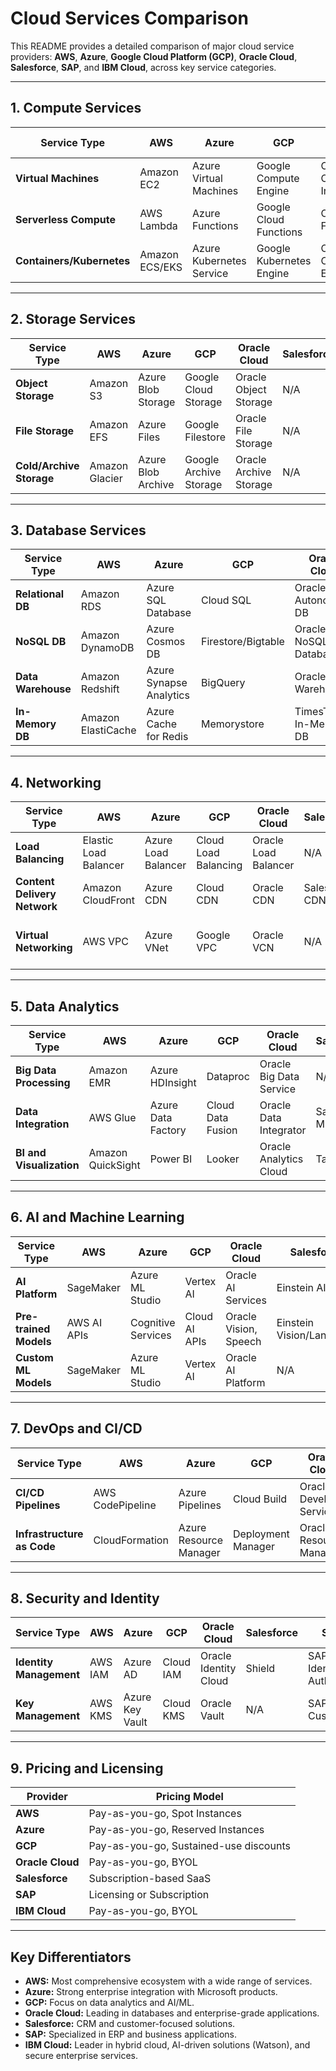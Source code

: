 # Cloud Services Comparison

This README provides a detailed comparison of major cloud service providers: **AWS**, **Azure**, **Google Cloud Platform (GCP)**, **Oracle Cloud**, **Salesforce**, **SAP**, and **IBM Cloud**, across key service categories.

---

## 1. Compute Services
| **Service Type**             | **AWS**                 | **Azure**                 | **GCP**                 | **Oracle Cloud**          | **Salesforce**           | **SAP**                 | **IBM Cloud**            |
|------------------------------|-------------------------|---------------------------|-------------------------|---------------------------|---------------------------|-------------------------|--------------------------|
| **Virtual Machines**         | Amazon EC2             | Azure Virtual Machines   | Google Compute Engine  | Oracle Compute Instances  | N/A                       | SAP BTP                | IBM Virtual Servers     |
| **Serverless Compute**       | AWS Lambda             | Azure Functions          | Google Cloud Functions | Oracle Functions          | Salesforce Flow Orchestrator | SAP Cloud Functions | IBM Cloud Functions     |
| **Containers/Kubernetes**    | Amazon ECS/EKS         | Azure Kubernetes Service | Google Kubernetes Engine | Oracle Container Engine   | N/A                       | SAP Gardener           | IBM Kubernetes Service  |

---

## 2. Storage Services
| **Service Type**             | **AWS**                 | **Azure**                 | **GCP**                 | **Oracle Cloud**          | **Salesforce**           | **SAP**                 | **IBM Cloud**            |
|------------------------------|-------------------------|---------------------------|-------------------------|---------------------------|---------------------------|-------------------------|--------------------------|
| **Object Storage**           | Amazon S3              | Azure Blob Storage       | Google Cloud Storage   | Oracle Object Storage     | N/A                       | SAP Data Intelligence | IBM Object Storage      |
| **File Storage**             | Amazon EFS             | Azure Files              | Google Filestore       | Oracle File Storage       | N/A                       | SAP File Store         | IBM File Storage        |
| **Cold/Archive Storage**     | Amazon Glacier         | Azure Blob Archive       | Google Archive Storage | Oracle Archive Storage    | N/A                       | N/A                   | IBM Archive Storage     |

---

## 3. Database Services
| **Service Type**             | **AWS**                 | **Azure**                 | **GCP**                 | **Oracle Cloud**          | **Salesforce**           | **SAP**                 | **IBM Cloud**            |
|------------------------------|-------------------------|---------------------------|-------------------------|---------------------------|---------------------------|-------------------------|--------------------------|
| **Relational DB**            | Amazon RDS             | Azure SQL Database       | Cloud SQL              | Oracle Autonomous DB      | Salesforce Database       | SAP HANA Cloud         | IBM Db2                 |
| **NoSQL DB**                 | Amazon DynamoDB        | Azure Cosmos DB          | Firestore/Bigtable     | Oracle NoSQL Database     | Platform Events           | SAP Document Store     | IBM Cloudant            |
| **Data Warehouse**           | Amazon Redshift        | Azure Synapse Analytics  | BigQuery               | Oracle Data Warehouse     | N/A                       | SAP Warehouse Cloud    | IBM Db2 Warehouse       |
| **In-Memory DB**             | Amazon ElastiCache     | Azure Cache for Redis    | Memorystore            | TimesTen In-Memory DB     | N/A                       | SAP HANA Cloud         | IBM Db2 BLU            |

---

## 4. Networking
| **Service Type**             | **AWS**                 | **Azure**                 | **GCP**                 | **Oracle Cloud**          | **Salesforce**           | **SAP**                 | **IBM Cloud**            |
|------------------------------|-------------------------|---------------------------|-------------------------|---------------------------|---------------------------|-------------------------|--------------------------|
| **Load Balancing**           | Elastic Load Balancer  | Azure Load Balancer      | Cloud Load Balancing   | Oracle Load Balancer      | N/A                       | SAP API Management     | IBM Load Balancer       |
| **Content Delivery Network** | Amazon CloudFront      | Azure CDN                | Cloud CDN              | Oracle CDN                | Salesforce CDN           | SAP Edge Services      | IBM CDN                 |
| **Virtual Networking**       | AWS VPC                | Azure VNet               | Google VPC             | Oracle VCN                | N/A                       | SAP Connectivity       | IBM Virtual Private Cloud |

---

## 5. Data Analytics
| **Service Type**             | **AWS**                 | **Azure**                 | **GCP**                 | **Oracle Cloud**          | **Salesforce**           | **SAP**                 | **IBM Cloud**            |
|------------------------------|-------------------------|---------------------------|-------------------------|---------------------------|---------------------------|-------------------------|--------------------------|
| **Big Data Processing**      | Amazon EMR             | Azure HDInsight          | Dataproc               | Oracle Big Data Service   | N/A                       | SAP Data Intelligence | IBM Analytics Engine    |
| **Data Integration**         | AWS Glue               | Azure Data Factory       | Cloud Data Fusion      | Oracle Data Integrator    | Salesforce MuleSoft      | SAP Integration Suite  | IBM DataStage           |
| **BI and Visualization**     | Amazon QuickSight      | Power BI                 | Looker                 | Oracle Analytics Cloud    | Tableau                  | SAP Analytics Cloud    | IBM Cognos Analytics    |

---

## 6. AI and Machine Learning
| **Service Type**             | **AWS**                 | **Azure**                 | **GCP**                 | **Oracle Cloud**          | **Salesforce**           | **SAP**                 | **IBM Cloud**            |
|------------------------------|-------------------------|---------------------------|-------------------------|---------------------------|---------------------------|-------------------------|--------------------------|
| **AI Platform**              | SageMaker              | Azure ML Studio          | Vertex AI              | Oracle AI Services        | Einstein AI              | SAP AI Services        | IBM Watson Studio       |
| **Pre-trained Models**       | AWS AI APIs            | Cognitive Services       | Cloud AI APIs          | Oracle Vision, Speech     | Einstein Vision/Language | SAP Conversational AI  | Watson APIs             |
| **Custom ML Models**         | SageMaker              | Azure ML Studio          | Vertex AI              | Oracle AI Platform        | N/A                       | SAP AI Core            | IBM Watson ML          |

---

## 7. DevOps and CI/CD
| **Service Type**             | **AWS**                 | **Azure**                 | **GCP**                 | **Oracle Cloud**          | **Salesforce**           | **SAP**                 | **IBM Cloud**            |
|------------------------------|-------------------------|---------------------------|-------------------------|---------------------------|---------------------------|-------------------------|--------------------------|
| **CI/CD Pipelines**          | AWS CodePipeline       | Azure Pipelines          | Cloud Build            | Oracle Developer Service | N/A                       | SAP CI/CD              | IBM DevOps Pipelines    |
| **Infrastructure as Code**   | CloudFormation         | Azure Resource Manager   | Deployment Manager      | Oracle Resource Manager   | N/A                       | SAP BTP Automation     | IBM Schematics          |

---

## 8. Security and Identity
| **Service Type**             | **AWS**                 | **Azure**                 | **GCP**                 | **Oracle Cloud**          | **Salesforce**           | **SAP**                 | **IBM Cloud**            |
|------------------------------|-------------------------|---------------------------|-------------------------|---------------------------|---------------------------|-------------------------|--------------------------|
| **Identity Management**      | AWS IAM                | Azure AD                 | Cloud IAM              | Oracle Identity Cloud     | Shield                   | SAP Identity Auth      | IBM IAM                 |
| **Key Management**           | AWS KMS                | Azure Key Vault          | Cloud KMS              | Oracle Vault              | N/A                       | SAP Custodian          | IBM Key Protect         |

---

## 9. Pricing and Licensing
| **Provider**                 | **Pricing Model**                                                                 |
|------------------------------|-----------------------------------------------------------------------------------|
| **AWS**                      | Pay-as-you-go, Spot Instances                                                     |
| **Azure**                    | Pay-as-you-go, Reserved Instances                                                 |
| **GCP**                      | Pay-as-you-go, Sustained-use discounts                                            |
| **Oracle Cloud**             | Pay-as-you-go, BYOL                                                               |
| **Salesforce**               | Subscription-based SaaS                                                           |
| **SAP**                      | Licensing or Subscription                                                         |
| **IBM Cloud**                | Pay-as-you-go, BYOL                                                               |

---

## Key Differentiators
- **AWS:** Most comprehensive ecosystem with a wide range of services.
- **Azure:** Strong enterprise integration with Microsoft products.
- **GCP:** Focus on data analytics and AI/ML.
- **Oracle Cloud:** Leading in databases and enterprise-grade applications.
- **Salesforce:** CRM and customer-focused solutions.
- **SAP:** Specialized in ERP and business applications.
- **IBM Cloud:** Leader in hybrid cloud, AI-driven solutions (Watson), and secure enterprise services.


